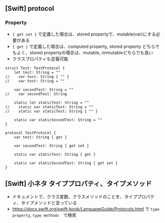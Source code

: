 ## [Swift] protocol

### Property

- `{ get set }` で定義した場合は、stored propertyで、mutable(var)にする必要がある
- `{ get }` で定義した場合は、computed property, stored property どちらでもよく、stored propertyの場合は、mutable, immutableどちらでも良い
- クラスプロパティも定義可能

```
struct Test: TestProtocol {
    let test: String = ""
//    var test: String { "" }
//    var test: String = ""
    
    var secondTest: String = ""
//    var secondTest: String
    
    static let staticTest: String = ""
//    static var staticTest: String = ""
//    static var staticTest: String { "" }
    
    static var staticSecondTest: String = ""
}

protocol TestProtocol {
    var test: String { get }
    
    var secondTest: String { get set }
    
    static var staticTest: String { get }
    
    static var staticSecondTest: String { get set }
}
```

## [Swift] 小ネタ タイププロパティ、タイプメソッド

- ドキュメントで、クラス変数、クラスメソッドのことを、タイププロパティ、タイプメソッドと言っている
- https://docs.swift.org/swift-book/LanguageGuide/Protocols.html で `type property`, `type methods`　で検索


